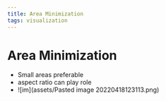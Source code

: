 ```yaml
---
title: Area Minimization
tags: visualization
---
```


# Area Minimization
- Small areas preferable
- aspect ratio can play role
- ![im](assets/Pasted image 20220418123113.png)










